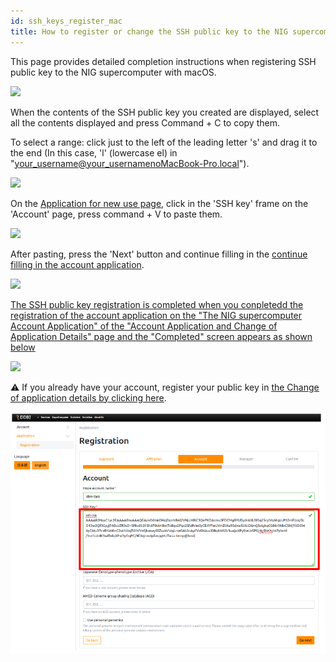 ```yaml
---
id: ssh_keys_register_mac
title: How to register or change the SSH public key to the NIG supercomputer (mac)
---
```


This page provides detailed completion instructions when registering SSH public key to the NIG supercomputer with macOS.


![](/img/ssh_keys/mac/ssh_mac_27.png)

When the contents of the SSH public key you created are displayed, select all the contents displayed and press Command + C to copy them.

To select a range: click just to the left of the leading letter 's' and drag it to the end (In this case, 'l' (lowercase el) in "your_username@your_usernamenoMacBook-Pro.local").

![](/img/ssh_keys/mac/ssh_mac_28.png)

On the <a href="https://sc-account.ddbj.nig.ac.jp/application/registration">Application for new use page</a>, click in the 'SSH key' frame on the 'Account' page, press command + V to paste them.

![](/img/ssh_keys/mac/ssh_mac_29.png)

After pasting, press the 'Next' button and continue filling in the [continue filling in the account application](/application/registration/#application-for-use).

![](/img/ssh_keys/mac/ssh_mac_30.png)

[The SSH public key registration is completed when you conpletedd the registration of the account application on the "The NIG supercomputer Account Application" of the "Account Application and Change of Application Details" page and the "Completed" screen appears as shown below](/application/registration/#application-for-use)

![](/img/ssh_keys/mac/ssh_mac_31.png)


&#x26A0; If you already have your account, register your public key in [<u>the Change of application details by clicking here</u>](/application/registration/#change-of-application-details).

![](reg_ssh_EN.png)
 